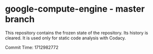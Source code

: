 # google-compute-engine - master branch

This repository contains the frozen state of the repository.
Its history is cleared. It is used only for static code
analysis with Codacy.

Commit Time: 1712982772